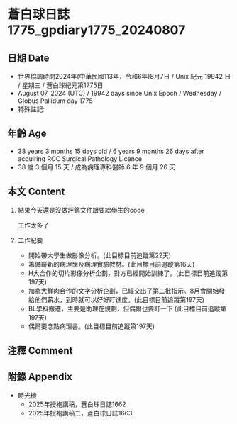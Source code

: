[_metadata_:encoding]: - "utf-8"
[_metadata_:language]: - "zh-Hant-TW"
[_metadata_:fileformat]: - "markdown"
[_metadata_:MIME_type]: - "text/plain"
[_metadata_:markdown_version]: - "commonmark version 0.30"
[_metadata_:markdown_spec]: - "https://spec.commonmark.org/0.30/"

# 蒼白球日誌1775_gpdiary1775_20240807 #

## 日期 Date ##

* 世界協調時間2024年(中華民國113年，令和6年)8月7日 / Unix 紀元 19942 日 / 星期三 / 蒼白球紀元第1775日
* August 07, 2024 (UTC) / 19942 days since Unix Epoch / Wednesday / Globus Pallidum day 1775
* 特殊註記:

## 年齡 Age ##

* 38 years 3 months 15 days old / 6 years 9 months 26 days after acquiring ROC Surgical Pathology Licence
* 38 歲 3 個月 15 天 / 成為病理專科醫師 6 年 9 個月 26 天

## 本文 Content ##

1. 結果今天還是沒做評鑑文件跟要給學生的code

    工作太多了

2. 工作紀要

    - 開始帶大學生做影像分析。(此目標目前追蹤第22天)
    - 籌備嶄新的病理學及病理實驗教材。(此目標目前追蹤第16天)
    - H大合作的切片影像分析企劃，對方已經開始訓練了。(此目標目前追蹤第197天)
    - 加拿大鮮肉合作的文字分析企劃，已經交出了第二批指示。8月會開始發給他們薪水，到時就可以好好盯進度。(此目標目前追蹤第197天)
    - BL學科搬遷，主要是助理在規劃，但偶爾也要盯一下 (此目標目前追蹤第197天)
    - 偶爾要念點病理書。(此目標目前追蹤第197天)

## 注釋 Comment ##


## 附錄 Appendix ##

* 時光機
    - 2025年授袍講稿，蒼白球日誌1662
    - 2025年授袍講稿二，蒼白球日誌1663

